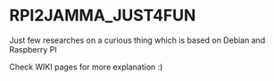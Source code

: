 # RPI2JAMMA_JUST4FUN

Just few researches on a curious thing which is based on Debian and Raspberry PI

Check WIKI pages for more explanation :)
